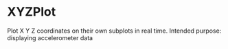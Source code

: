 # XYZPlot
Plot X Y Z coordinates on their own subplots in real time. Intended purpose: displaying accelerometer data
